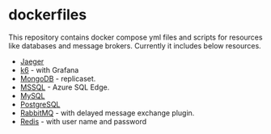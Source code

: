 # dockerfiles

This repository contains docker compose yml files and scripts for resources like databases and message brokers. Currently it includes below resources.
* [Jaeger](https://github.com/kapozade/dockerfiles/tree/main/jaeger)
* [k6](https://github.com/kapozade/dockerfiles/tree/main/k6) - with Grafana
* [MongoDB](https://github.com/kapozade/dockerfiles/tree/main/mongodb) - replicaset.
* [MSSQL](https://github.com/kapozade/dockerfiles/tree/main/mssql) - Azure SQL Edge.
* [MySQL](https://github.com/kapozade/dockerfiles/tree/main/mysql)
* [PostgreSQL](https://github.com/kapozade/dockerfiles/tree/main/postgresql)
* [RabbitMQ](https://github.com/kapozade/dockerfiles/tree/main/rabbitmq) - with delayed message exchange plugin.
* [Redis](https://github.com/kapozade/dockerfiles/tree/main/redis) - with user name and password
